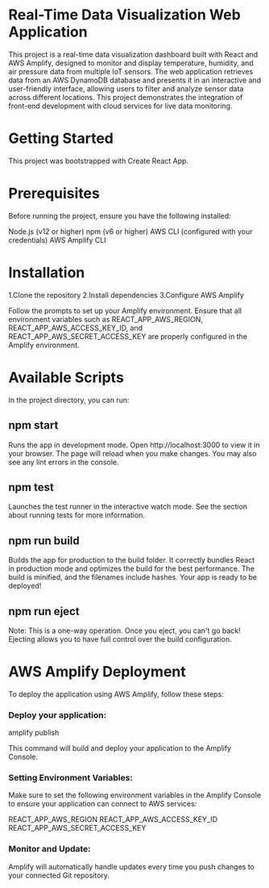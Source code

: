 # Real-Time Data Visualization Web Application

This project is a real-time data visualization dashboard built with React and AWS Amplify, designed to monitor and display temperature, humidity, and air pressure data from multiple IoT sensors. The web application retrieves data from an AWS DynamoDB database and presents it in an interactive and user-friendly interface, allowing users to filter and analyze sensor data across different locations. This project demonstrates the integration of front-end development with cloud services for live data monitoring.

# Getting Started
This project was bootstrapped with Create React App.

# Prerequisites
Before running the project, ensure you have the following installed:

Node.js (v12 or higher)
npm (v6 or higher)
AWS CLI (configured with your credentials)
AWS Amplify CLI

# Installation
1.Clone the repository
2.Install dependencies
3.Configure AWS Amplify

Follow the prompts to set up your Amplify environment. 
Ensure that all environment variables such as REACT_APP_AWS_REGION, REACT_APP_AWS_ACCESS_KEY_ID, and REACT_APP_AWS_SECRET_ACCESS_KEY are properly configured in the Amplify environment.

# Available Scripts
In the project directory, you can run:

## npm start
Runs the app in development mode.
Open http://localhost:3000 to view it in your browser.
The page will reload when you make changes.
You may also see any lint errors in the console.

## npm test
Launches the test runner in the interactive watch mode.
See the section about running tests for more information.

## npm run build
Builds the app for production to the build folder.
It correctly bundles React in production mode and optimizes the build for the best performance.
The build is minified, and the filenames include hashes.
Your app is ready to be deployed!

## npm run eject
Note: This is a one-way operation. Once you eject, you can't go back!
Ejecting allows you to have full control over the build configuration.

# AWS Amplify Deployment
To deploy the application using AWS Amplify, follow these steps:

### Deploy your application:
amplify publish

This command will build and deploy your application to the Amplify Console.

### Setting Environment Variables:

Make sure to set the following environment variables in the Amplify Console to ensure your application can connect to AWS services:

REACT_APP_AWS_REGION
REACT_APP_AWS_ACCESS_KEY_ID
REACT_APP_AWS_SECRET_ACCESS_KEY

### Monitor and Update:

Amplify will automatically handle updates every time you push changes to your connected Git repository.
